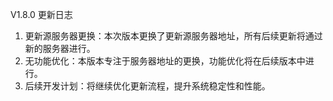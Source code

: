 V1.8.0 更新日志

1. 更新源服务器更换：本次版本更换了更新源服务器地址，所有后续更新将通过新的服务器进行。
2. 无功能优化：本版本专注于服务器地址的更换，功能优化将在后续版本中进行。
3. 后续开发计划：将继续优化更新流程，提升系统稳定性和性能。
